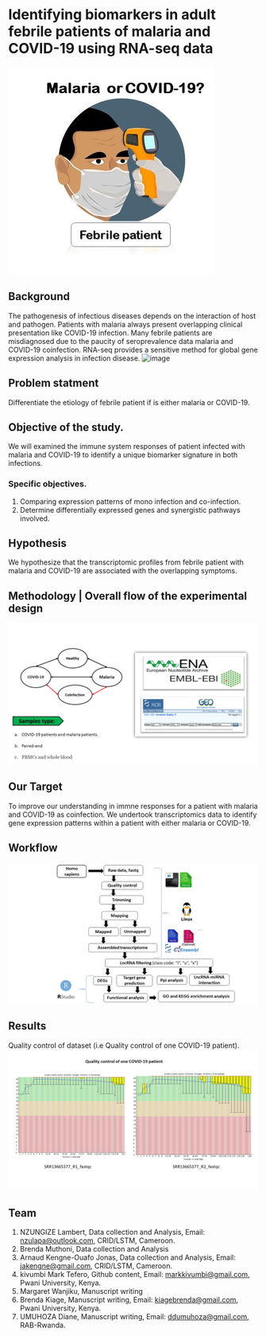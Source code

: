 # Identifying biomarkers in adult febrile patients of malaria and COVID-19 using RNA-seq data


![image](https://github.com/omicscodeathon/circrna_biomarker/blob/main/figures/bckg_11.jpg)
## Background


The pathogenesis of infectious diseases depends on the interaction of host and pathogen.
Patients with malaria always present overlapping clinical presentation like COVID-19 infection.
Many febrile patients are misdiagnosed due to the paucity of seroprevalence data malaria and COVID-19 coinfection.
RNA-seq provides a sensitive method for global gene expression analysis in infection disease.
![image](https://user-images.githubusercontent.com/67194450/160154386-0562c21a-e0f3-4a5d-9c81-341658ff6644.png)

## Problem statment
Differentiate the etiology of febrile patient if is either malaria or COVID-19.

## Objective of the study.
 We will examined the immune system responses of patient infected with malaria and COVID-19 to identify a unique biomarker signature in both infections.
### Specific objectives.
 1. Comparing expression patterns of mono infection and co-infection.
 2. Determine differentially expressed genes and synergistic pathways involved.

## Hypothesis
We hypothesize that the transcriptomic profiles from febrile patient with malaria  and COVID-19 are associated with the overlapping symptoms. 

## Methodology | Overall flow of the experimental design
![image](https://github.com/omicscodeathon/circrna_biomarker/blob/main/figures/wk.png)


## Our Target
To improve our understanding in immne responses for a patient with malaria and COVID-19 as coinfection.
We undertook transcriptomics data to identify gene expression patterns within a patient with 
either malaria or COVID-19.



## Workflow 
![image](https://github.com/omicscodeathon/circrna_biomarker/blob/main/figures/workflow_1.png)



## Results
Quality control of dataset (i.e Quality control of one COVID-19 patient). 
![image](https://github.com/omicscodeathon/circrna_biomarker/blob/main/figures/QC-COVID19_p1.png)

##### 

## Team 
1. NZUNGIZE Lambert, Data collection and Analysis, Email: nzulapa@outlook.com, CRID/LSTM, Cameroon.
2. Brenda Muthoni, Data collection and Analysis
3. Arnaud Kengne-Ouafo Jonas, Data collection and Analysis, Email: jakengne@gmail.com, CRID/LSTM, Cameroon.
4. kivumbi Mark Tefero, Github content, Email: markkivumbi@gmail.com, Pwani University, Kenya.
5. Margaret Wanjiku, Manuscript writing
6. Brenda Kiage, Manuscript writing, Email: kiagebrenda@gmail.com, Pwani University, Kenya.
7. UMUHOZA Diane, Manuscript writing, Email: ddumuhoza@gmail.com, RAB-Rwanda.
